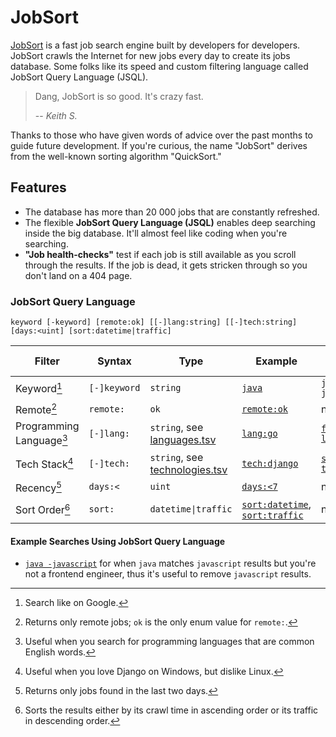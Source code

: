 # JobSort

[JobSort](https://jobsort.com) is a fast job search engine built by developers for developers. JobSort crawls the Internet for new jobs every day to create its jobs database. Some folks like its speed and custom filtering language called JobSort Query Language (JSQL).

> Dang, JobSort is so good. It's crazy fast.
>
> -- <cite>Keith S.</cite>

Thanks to those who have given words of advice over the past months to guide future development. If you're curious, the name "JobSort" derives from the well-known sorting algorithm "QuickSort."

## Features

*   The database has more than 20 000 jobs that are constantly refreshed.
*   The flexible **JobSort Query Language (JSQL)** enables deep searching inside the big database. It'll almost feel like coding when you're searching.
*   **"Job health-checks"** test if each job is still available as you scroll through the results. If the job is dead, it gets stricken through so you don't land on a 404 page.

### JobSort Query Language

```
keyword [-keyword] [remote:ok] [[-]lang:string] [[-]tech:string] [days:<uint] [sort:datetime|traffic]
```

Filter | Syntax | Type | Example | Negative Example
---|---|---|---|---
Keyword[^1] | `[-]keyword` | `string` | [`java`](https://jobsort.com/search?q=java) | [`java -javascript`](https://jobsort.com/search?q=java+-javascript)
Remote[^2] | `remote:` | `ok` | [`remote:ok`](https://jobsort.com/search?q=remote:ok) | n/a
Programming Language[^3] | `[-]lang:` | `string`, see [languages.tsv](languages.tsv) | [`lang:go`](https://jobsort.com/search?q=lang:go) | [`frontend -lang:php`](https://jobsort.com/search?q=frontend+-lang:php)
Tech Stack[^4] | `[-]tech:` | `string`, see [technologies.tsv](technologies.tsv) | [`tech:django`](https://jobsort.com/search?q=tech:django) | [`sysadmin -tech:linux`](https://jobsort.com/search?q=sysadmin+-tech:linux)
Recency[^5] | `days:<` | `uint` | [`days:<7`](https://jobsort.com/search?q=days:<7) | n/a
Sort Order[^6] | `sort:` | `datetime\|traffic` | [`sort:datetime`](https://jobsort.com/search?q=sort:datetime), [`sort:traffic`](https://jobsort.com/search?q=sort:traffic) | n/a

#### Example Searches Using JobSort Query Language

*   [`java -javascript`](https://jobsort.com/search?q=java+-javascript) for when `java` matches `javascript` results but you're not a frontend engineer, thus it's useful to remove `javascript` results.

[^1]: Search like on Google.
[^2]: Returns only remote jobs; `ok` is the only enum value for `remote:`.
[^3]: Useful when you search for programming languages that are common English words.
[^4]: Useful when you love Django on Windows, but dislike Linux.
[^5]: Returns only jobs found in the last two days.
[^6]: Sorts the results either by its crawl time in ascending order or its traffic in descending order.
